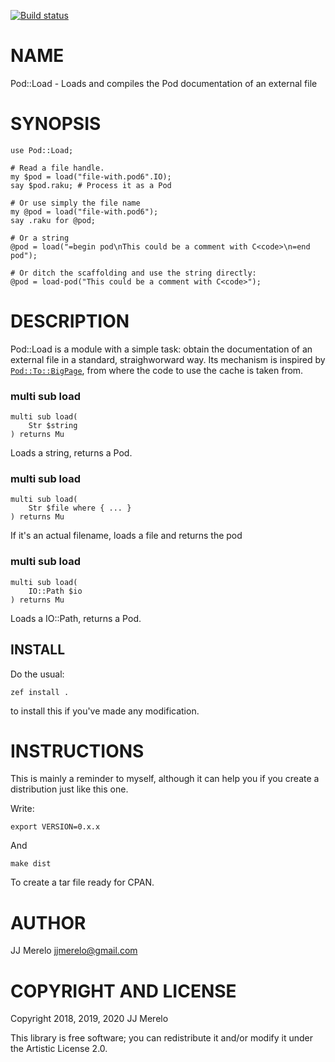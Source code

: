 [![Build status](https://ci.appveyor.com/api/projects/status/lq9rqjq6hljdfqw4?svg=true)](https://ci.appveyor.com/project/JJ/p6-pod-load)

NAME
====

Pod::Load - Loads and compiles the Pod documentation of an external file

SYNOPSIS
========

    use Pod::Load;

    # Read a file handle.
    my $pod = load("file-with.pod6".IO);
    say $pod.raku; # Process it as a Pod

    # Or use simply the file name
    my @pod = load("file-with.pod6");
    say .raku for @pod;
    
    # Or a string
    @pod = load("=begin pod\nThis could be a comment with C<code>\n=end pod");
    
    # Or ditch the scaffolding and use the string directly:
    @pod = load-pod("This could be a comment with C<code>");

DESCRIPTION
===========

Pod::Load is a module with a simple task: obtain the documentation of an external file in a standard, straighworward way. Its mechanism is inspired by [`Pod::To::BigPage`](https://github.com/perl6/perl6-pod-to-bigpage), from where the code to use the cache is taken from.

### multi sub load

```perl6
multi sub load(
    Str $string
) returns Mu
```

Loads a string, returns a Pod.

### multi sub load

```perl6
multi sub load(
    Str $file where { ... }
) returns Mu
```

If it's an actual filename, loads a file and returns the pod

### multi sub load

```perl6
multi sub load(
    IO::Path $io
) returns Mu
```

Loads a IO::Path, returns a Pod.

## INSTALL

Do the usual:

    zef install .

to install this if you've made any modification.

INSTRUCTIONS
============

This is mainly a reminder to myself, although it can help you if you create a distribution just like this one.

Write:

    export VERSION=0.x.x

And

    make dist

To create a tar file ready for CPAN.

AUTHOR
======

JJ Merelo <jjmerelo@gmail.com>

COPYRIGHT AND LICENSE
=====================

Copyright 2018, 2019, 2020 JJ Merelo

This library is free software; you can redistribute it and/or modify it under the Artistic License 2.0.

